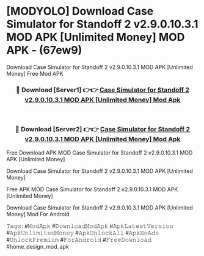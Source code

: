 # [MODYOLO] Download Case Simulator for Standoff 2 v2.9.0.10.3.1 MOD APK [Unlimited Money] MOD APK - (67ew9)
Download Case Simulator for Standoff 2 v2.9.0.10.3.1 MOD APK [Unlimited Money] Free Mod APK

<div align="center">
<h3>🔴 Download [Server1] 👉👉 <a href="https://apk-comot.site?title=Case_Simulator_for_Standoff_2_v2.9.0.10.3.1_MOD_APK_[Unlimited_Money]">Case Simulator for Standoff 2 v2.9.0.10.3.1 MOD APK [Unlimited Money] Mod Apk</a></h3><br>

<h3>🔴 Download [Server2] 👉👉 <a href="https://apk-comot.site?title=Case_Simulator_for_Standoff_2_v2.9.0.10.3.1_MOD_APK_[Unlimited_Money]">Case Simulator for Standoff 2 v2.9.0.10.3.1 MOD APK [Unlimited Money] Mod Apk</a></h3>
</div>


Free Download APK MOD Case Simulator for Standoff 2 v2.9.0.10.3.1 MOD APK [Unlimited Money]

Download Case Simulator for Standoff 2 v2.9.0.10.3.1 MOD APK [Unlimited Money] 

Free APK MOD Case Simulator for Standoff 2 v2.9.0.10.3.1 MOD APK [Unlimited Money] 

Download Case Simulator for Standoff 2 v2.9.0.10.3.1 MOD APK [Unlimited Money] Mod For Android

𝚃𝚊𝚐𝚜: #𝙼𝚘𝚍𝙰𝚙𝚔 #𝙳𝚘𝚠𝚗𝚕𝚘𝚊𝚍𝙼𝚘𝚍𝙰𝚙𝚔 #𝙰𝚙𝚔𝙻𝚊𝚝𝚎𝚜𝚝𝚅𝚎𝚛𝚜𝚒𝚘𝚗 #𝙰𝚙𝚔𝚄𝚗𝚕𝚒𝚖𝚒𝚝𝚎𝚍𝙼𝚘𝚗𝚎𝚢 #𝙰𝚙𝚔𝚄𝚗𝚕𝚘𝚌𝚔𝙰𝚕𝚕 #𝙰𝚙𝚔𝙽𝚘𝙰𝚍𝚜 #𝚄𝚗𝚕𝚘𝚌𝚔𝙿𝚛𝚎𝚖𝚒𝚞𝚖 #𝙵𝚘𝚛𝙰𝚗𝚍𝚛𝚘𝚒𝚍 #𝙵𝚛𝚎𝚎𝙳𝚘𝚠𝚗𝚕𝚘𝚊𝚍 #home_design_mod_apk